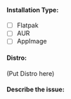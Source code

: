 #### Installation Type:
- [ ] Flatpak
- [ ] AUR
- [ ] AppImage

#### Distro:
(Put Distro here)

#### Describe the issue:
